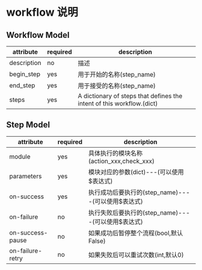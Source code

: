 # workflow 说明

## Workflow Model

| attribute   | required | description                                                           |
|-------------|----------|-----------------------------------------------------------------------|
| description | no       | 描述                                                                    |
| begin_step  | yes      | 用于开始的名称(step_name)                                                    |
| end_step    | yes      | 用于接受的名称(step_name)                                                    |
| steps       | yes      | A dictionary of steps that defines the intent of this workflow.(dict) |

## Step Model

| attribute        | required | description                        |
|------------------|----------|------------------------------------|
| module           | yes      | 具体执行的模块名称(action_xxx,check_xxx)    |
| parameters       | yes      | 模块对应的参数(dict)---(可以使用$表达式)         |
| on-success       | yes      | 执行成功后要执行的(step_name)----(可以使用$表达式) |
| on-failure       | no       | 执行失败后要执行的(step_name)----(可以使用$表达式) |
| on-success-pause | no       | 如果成功后暂停整个流程(bool,默认False)          |
| on-failure-retry | no       | 如果失败后可以重试次数(int,默认0)               |
